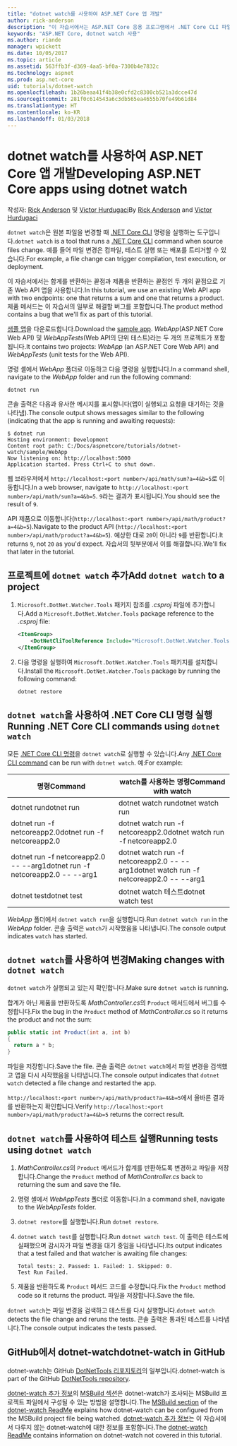```yaml
---
title: "dotnet watch를 사용하여 ASP.NET Core 앱 개발"
author: rick-anderson
description: "이 자습서에서는 ASP.NET Core 응용 프로그램에서 .NET Core CLI 파일 감시자(dotnet 감시자) 도구를 사용하는 방법을 보여줍니다."
keywords: "ASP.NET Core, dotnet watch 사용"
ms.author: riande
manager: wpickett
ms.date: 10/05/2017
ms.topic: article
ms.assetid: 563ffb3f-d369-4aa5-bf0a-7300b4e7832c
ms.technology: aspnet
ms.prod: asp.net-core
uid: tutorials/dotnet-watch
ms.openlocfilehash: 1b26beaa41f4b38e0cfd2c8300cb521a3dcce47d
ms.sourcegitcommit: 281f0c614543a6c3db565ea4655b70fe49b61d84
ms.translationtype: HT
ms.contentlocale: ko-KR
ms.lasthandoff: 01/03/2018
---
```

# <a name="developing-aspnet-core-apps-using-dotnet-watch"></a><span data-ttu-id="10487-104">dotnet watch를 사용하여 ASP.NET Core 앱 개발</span><span class="sxs-lookup"><span data-stu-id="10487-104">Developing ASP.NET Core apps using dotnet watch</span></span>

<span data-ttu-id="10487-105">작성자: [Rick Anderson](https://twitter.com/RickAndMSFT) 및 [Victor Hurdugaci](https://twitter.com/victorhurdugaci)</span><span class="sxs-lookup"><span data-stu-id="10487-105">By [Rick Anderson](https://twitter.com/RickAndMSFT) and [Victor Hurdugaci](https://twitter.com/victorhurdugaci)</span></span>

<span data-ttu-id="10487-106">`dotnet watch`은 원본 파일을 변경할 때 [.NET Core CLI](/dotnet/core/tools) 명령을 실행하는 도구입니다.</span><span class="sxs-lookup"><span data-stu-id="10487-106">`dotnet watch` is a tool that runs a [.NET Core CLI](/dotnet/core/tools) command when source files change.</span></span> <span data-ttu-id="10487-107">예를 들어 파일 변경은 컴파일, 테스트 실행 또는 배포를 트리거할 수 있습니다.</span><span class="sxs-lookup"><span data-stu-id="10487-107">For example, a file change can trigger compilation, test execution, or deployment.</span></span>

<span data-ttu-id="10487-108">이 자습서에서는 합계를 반환하는 끝점과 제품을 반환하는 끝점인 두 개의 끝점으로 기존 Web API 앱을 사용합니다.</span><span class="sxs-lookup"><span data-stu-id="10487-108">In this tutorial, we use an existing Web API app with two endpoints: one that returns a sum and one that returns a product.</span></span> <span data-ttu-id="10487-109">제품 메서드는 이 자습서의 일부로 해결할 버그를 포함합니다.</span><span class="sxs-lookup"><span data-stu-id="10487-109">The product method contains a bug that we'll fix as part of this tutorial.</span></span>

<span data-ttu-id="10487-110">[샘플 앱](https://github.com/aspnet/Docs/tree/master/aspnetcore/tutorials/dotnet-watch/sample)을 다운로드합니다.</span><span class="sxs-lookup"><span data-stu-id="10487-110">Download the [sample app](https://github.com/aspnet/Docs/tree/master/aspnetcore/tutorials/dotnet-watch/sample).</span></span> <span data-ttu-id="10487-111">*WebApp*(ASP.NET Core Web API) 및 *WebAppTests*(Web API의 단위 테스트)라는 두 개의 프로젝트가 포함됩니다.</span><span class="sxs-lookup"><span data-stu-id="10487-111">It contains two projects: *WebApp* (an ASP.NET Core Web API) and *WebAppTests* (unit tests for the Web API).</span></span>

<span data-ttu-id="10487-112">명령 셸에서 *WebApp* 폴더로 이동하고 다음 명령을 실행합니다.</span><span class="sxs-lookup"><span data-stu-id="10487-112">In a command shell, navigate to the *WebApp* folder and run the following command:</span></span>

```console
dotnet run
```

<span data-ttu-id="10487-113">콘솔 출력은 다음과 유사한 메시지를 표시합니다(앱이 실행되고 요청을 대기하는 것을 나타냄).</span><span class="sxs-lookup"><span data-stu-id="10487-113">The console output shows messages similar to the following (indicating that the app is running and awaiting requests):</span></span>

```console
$ dotnet run
Hosting environment: Development
Content root path: C:/Docs/aspnetcore/tutorials/dotnet-watch/sample/WebApp
Now listening on: http://localhost:5000
Application started. Press Ctrl+C to shut down.
```

<span data-ttu-id="10487-114">웹 브라우저에서 `http://localhost:<port number>/api/math/sum?a=4&b=5`로 이동합니다.</span><span class="sxs-lookup"><span data-stu-id="10487-114">In a web browser, navigate to `http://localhost:<port number>/api/math/sum?a=4&b=5`.</span></span> <span data-ttu-id="10487-115">`9`라는 결과가 표시됩니다.</span><span class="sxs-lookup"><span data-stu-id="10487-115">You should see the result of `9`.</span></span>

<span data-ttu-id="10487-116">API 제품으로 이동합니다(`http://localhost:<port number>/api/math/product?a=4&b=5`).</span><span class="sxs-lookup"><span data-stu-id="10487-116">Navigate to the product API (`http://localhost:<port number>/api/math/product?a=4&b=5`).</span></span> <span data-ttu-id="10487-117">예상한 대로 `20`이 아니라 `9`를 반환합니다.</span><span class="sxs-lookup"><span data-stu-id="10487-117">It returns `9`, not `20` as you'd expect.</span></span> <span data-ttu-id="10487-118">자습서의 뒷부분에서 이를 해결합니다.</span><span class="sxs-lookup"><span data-stu-id="10487-118">We'll fix that later in the tutorial.</span></span>

## <a name="add-dotnet-watch-to-a-project"></a><span data-ttu-id="10487-119">프로젝트에 `dotnet watch` 추가</span><span class="sxs-lookup"><span data-stu-id="10487-119">Add `dotnet watch` to a project</span></span>

1. <span data-ttu-id="10487-120">`Microsoft.DotNet.Watcher.Tools` 패키지 참조를 *.csproj* 파일에 추가합니다.</span><span class="sxs-lookup"><span data-stu-id="10487-120">Add a `Microsoft.DotNet.Watcher.Tools` package reference to the *.csproj* file:</span></span>

    ```xml
    <ItemGroup>
        <DotNetCliToolReference Include="Microsoft.DotNet.Watcher.Tools" Version="2.0.0" />
    </ItemGroup> 
    ```

1. <span data-ttu-id="10487-121">다음 명령을 실행하여 `Microsoft.DotNet.Watcher.Tools` 패키지를 설치합니다.</span><span class="sxs-lookup"><span data-stu-id="10487-121">Install the `Microsoft.DotNet.Watcher.Tools` package by running the following command:</span></span>
    
    ```console
    dotnet restore
    ```

## <a name="running-net-core-cli-commands-using-dotnet-watch"></a><span data-ttu-id="10487-122">`dotnet watch`을 사용하여 .NET Core CLI 명령 실행</span><span class="sxs-lookup"><span data-stu-id="10487-122">Running .NET Core CLI commands using `dotnet watch`</span></span>

<span data-ttu-id="10487-123">모든 [.NET Core CLI 명령](/dotnet/core/tools#cli-commands)을 `dotnet watch`로 실행할 수 있습니다.</span><span class="sxs-lookup"><span data-stu-id="10487-123">Any [.NET Core CLI command](/dotnet/core/tools#cli-commands) can be run with `dotnet watch`.</span></span> <span data-ttu-id="10487-124">예:</span><span class="sxs-lookup"><span data-stu-id="10487-124">For example:</span></span>

| <span data-ttu-id="10487-125">명령</span><span class="sxs-lookup"><span data-stu-id="10487-125">Command</span></span> | <span data-ttu-id="10487-126">watch를 사용하는 명령</span><span class="sxs-lookup"><span data-stu-id="10487-126">Command with watch</span></span> |
| ---- | ----- |
| <span data-ttu-id="10487-127">dotnet run</span><span class="sxs-lookup"><span data-stu-id="10487-127">dotnet run</span></span> | <span data-ttu-id="10487-128">dotnet watch run</span><span class="sxs-lookup"><span data-stu-id="10487-128">dotnet watch run</span></span> |
| <span data-ttu-id="10487-129">dotnet run -f netcoreapp2.0</span><span class="sxs-lookup"><span data-stu-id="10487-129">dotnet run -f netcoreapp2.0</span></span> | <span data-ttu-id="10487-130">dotnet watch run -f netcoreapp2.0</span><span class="sxs-lookup"><span data-stu-id="10487-130">dotnet watch run -f netcoreapp2.0</span></span> |
| <span data-ttu-id="10487-131">dotnet run -f netcoreapp2.0 -- --arg1</span><span class="sxs-lookup"><span data-stu-id="10487-131">dotnet run -f netcoreapp2.0 -- --arg1</span></span> | <span data-ttu-id="10487-132">dotnet watch run -f netcoreapp2.0 -- --arg1</span><span class="sxs-lookup"><span data-stu-id="10487-132">dotnet watch run -f netcoreapp2.0 -- --arg1</span></span> |
| <span data-ttu-id="10487-133">dotnet test</span><span class="sxs-lookup"><span data-stu-id="10487-133">dotnet test</span></span> | <span data-ttu-id="10487-134">dotnet watch 테스트</span><span class="sxs-lookup"><span data-stu-id="10487-134">dotnet watch test</span></span> |

<span data-ttu-id="10487-135">*WebApp* 폴더에서 `dotnet watch run`을 실행합니다.</span><span class="sxs-lookup"><span data-stu-id="10487-135">Run `dotnet watch run` in the *WebApp* folder.</span></span> <span data-ttu-id="10487-136">콘솔 출력은 `watch`가 시작했음을 나타냅니다.</span><span class="sxs-lookup"><span data-stu-id="10487-136">The console output indicates `watch` has started.</span></span>

## <a name="making-changes-with-dotnet-watch"></a><span data-ttu-id="10487-137">`dotnet watch`를 사용하여 변경</span><span class="sxs-lookup"><span data-stu-id="10487-137">Making changes with `dotnet watch`</span></span>

<span data-ttu-id="10487-138">`dotnet watch`가 실행되고 있는지 확인합니다.</span><span class="sxs-lookup"><span data-stu-id="10487-138">Make sure `dotnet watch` is running.</span></span>

<span data-ttu-id="10487-139">합계가 아닌 제품을 반환하도록 *MathController.cs*의 `Product` 메서드에서 버그를 수정합니다.</span><span class="sxs-lookup"><span data-stu-id="10487-139">Fix the bug in the `Product` method of *MathController.cs* so it returns the product and not the sum:</span></span>

```csharp
public static int Product(int a, int b)
{
  return a * b;
} 
```

<span data-ttu-id="10487-140">파일을 저장합니다.</span><span class="sxs-lookup"><span data-stu-id="10487-140">Save the file.</span></span> <span data-ttu-id="10487-141">콘솔 출력은 `dotnet watch`에서 파일 변경을 검색했고 앱을 다시 시작했음을 나타냅니다.</span><span class="sxs-lookup"><span data-stu-id="10487-141">The console output indicates that `dotnet watch` detected a file change and restarted the app.</span></span>

<span data-ttu-id="10487-142">`http://localhost:<port number>/api/math/product?a=4&b=5`에서 올바른 결과를 반환하는지 확인합니다.</span><span class="sxs-lookup"><span data-stu-id="10487-142">Verify `http://localhost:<port number>/api/math/product?a=4&b=5` returns the correct result.</span></span>

## <a name="running-tests-using-dotnet-watch"></a><span data-ttu-id="10487-143">`dotnet watch`를 사용하여 테스트 실행</span><span class="sxs-lookup"><span data-stu-id="10487-143">Running tests using `dotnet watch`</span></span>

1. <span data-ttu-id="10487-144">*MathController.cs*의 `Product` 메서드가 합계를 반환하도록 변경하고 파일을 저장합니다.</span><span class="sxs-lookup"><span data-stu-id="10487-144">Change the `Product` method of *MathController.cs* back to returning the sum and save the file.</span></span>
1. <span data-ttu-id="10487-145">명령 셸에서 *WebAppTests* 폴더로 이동합니다.</span><span class="sxs-lookup"><span data-stu-id="10487-145">In a command shell, navigate to the *WebAppTests* folder.</span></span>
1. <span data-ttu-id="10487-146">`dotnet restore`를 실행합니다.</span><span class="sxs-lookup"><span data-stu-id="10487-146">Run `dotnet restore`.</span></span>
1. <span data-ttu-id="10487-147">`dotnet watch test`를 실행합니다.</span><span class="sxs-lookup"><span data-stu-id="10487-147">Run `dotnet watch test`.</span></span> <span data-ttu-id="10487-148">이 출력은 테스트에 실패했으며 감시자가 파일 변경을 대기 중임을 나타냅니다.</span><span class="sxs-lookup"><span data-stu-id="10487-148">Its output indicates that a test failed and that watcher is awaiting file changes:</span></span>

     ```console
     Total tests: 2. Passed: 1. Failed: 1. Skipped: 0.
     Test Run Failed.
     ```

1. <span data-ttu-id="10487-149">제품을 반환하도록 `Product` 메서드 코드를 수정합니다.</span><span class="sxs-lookup"><span data-stu-id="10487-149">Fix the `Product` method code so it returns the product.</span></span> <span data-ttu-id="10487-150">파일을 저장합니다.</span><span class="sxs-lookup"><span data-stu-id="10487-150">Save the file.</span></span>

<span data-ttu-id="10487-151">`dotnet watch`는 파일 변경을 검색하고 테스트를 다시 실행합니다.</span><span class="sxs-lookup"><span data-stu-id="10487-151">`dotnet watch` detects the file change and reruns the tests.</span></span> <span data-ttu-id="10487-152">콘솔 출력은 통과된 테스트를 나타냅니다.</span><span class="sxs-lookup"><span data-stu-id="10487-152">The console output indicates the tests passed.</span></span>

## <a name="dotnet-watch-in-github"></a><span data-ttu-id="10487-153">GitHub에서 dotnet-watch</span><span class="sxs-lookup"><span data-stu-id="10487-153">dotnet-watch in GitHub</span></span>

<span data-ttu-id="10487-154">dotnet-watch는 GitHub [DotNetTools 리포지토리](https://github.com/aspnet/DotNetTools/tree/dev/src/dotnet-watch)의 일부입니다.</span><span class="sxs-lookup"><span data-stu-id="10487-154">dotnet-watch is part of the GitHub [DotNetTools repository](https://github.com/aspnet/DotNetTools/tree/dev/src/dotnet-watch).</span></span>

<span data-ttu-id="10487-155">[dotnet-watch 추가 정보](https://github.com/aspnet/DotNetTools/blob/dev/src/dotnet-watch/README.md)의 [MSBuild 섹션](https://github.com/aspnet/DotNetTools/tree/dev/src/dotnet-watch#msbuild)은 dotnet-watch가 조사되는 MSBuild 프로젝트 파일에서 구성될 수 있는 방법을 설명합니다.</span><span class="sxs-lookup"><span data-stu-id="10487-155">The [MSBuild section](https://github.com/aspnet/DotNetTools/tree/dev/src/dotnet-watch#msbuild) of the [dotnet-watch ReadMe](https://github.com/aspnet/DotNetTools/blob/dev/src/dotnet-watch/README.md) explains how dotnet-watch can be configured from the MSBuild project file being watched.</span></span> <span data-ttu-id="10487-156">[dotnet-watch 추가 정보](https://github.com/aspnet/DotNetTools/blob/dev/src/dotnet-watch/README.md)는 이 자습서에서 다루지 않는 dotnet-watch에 대한 정보를 포함합니다.</span><span class="sxs-lookup"><span data-stu-id="10487-156">The [dotnet-watch ReadMe](https://github.com/aspnet/DotNetTools/blob/dev/src/dotnet-watch/README.md) contains information on dotnet-watch not covered in this tutorial.</span></span>
